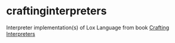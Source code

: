# craftinginterpreters
Interpreter implementation(s) of Lox Language from book [Crafting Interpreters](http://craftinginterpreters.com)
